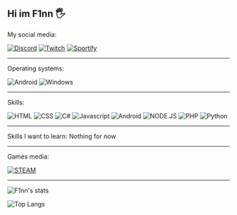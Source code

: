 Hi im F1nn 🖐
---

My social media:

[![Discord](https://img.shields.io/badge/Discord-7289DA?style=for-the-badge&logo=discord&logoColor=white)](https://discord.gg/DHrun7NHzB) [![Twitch](https://img.shields.io/badge/Twitch-9146FF?style=for-the-badge&logo=twitch&logoColor=white)](https://www.twitch.tv/finn21) [![Sportify](https://img.shields.io/badge/Spotify-1ED760?&style=for-the-badge&logo=spotify&logoColor=white)](https://open.spotify.com/user/3cpjegzdjcqv5g90n2fx3alki)

---

Operating systems:

![Android](https://img.shields.io/badge/Android-3DDC84?style=for-the-badge&logo=android&logoColor=white) ![Windows](https://img.shields.io/badge/Windows-0078D6?style=for-the-badge&logo=windows&logoColor=white)

---

Skills:

![HTML](https://img.shields.io/badge/HTML5-E34F26?style=for-the-badge&logo=html5&logoColor=white) ![CSS](https://img.shields.io/badge/CSS3-1572B6?style=for-the-badge&logo=css3&logoColor=white) ![C#](https://img.shields.io/badge/C%23-239120?style=for-the-badge&logo=c-sharp&logoColor=white) ![Javascript](https://img.shields.io/badge/JavaScript-F7DF1E?style=for-the-badge&logo=javascript&logoColor=black) ![Android](https://img.shields.io/badge/Android-3DDC84?style=for-the-badge&logo=android&logoColor=white) ![NODE.JS](https://img.shields.io/badge/Node.js-43853D?style=for-the-badge&logo=node.js&logoColor=white) ![PHP](https://img.shields.io/badge/PHP-777BB4?style=for-the-badge&logo=php&logoColor=white) ![Python](https://img.shields.io/badge/Python-14354C?style=for-the-badge&logo=python&logoColor=white) 

---

Skills I want to learn:
Nothing for now


---

Games media:

[![STEAM](https://img.shields.io/badge/Steam-000000?style=for-the-badge&logo=steam&logoColor=white)](https://steamcommunity.com/id/F1nnS)

---

![F1nn's stats](https://github-readme-stats.vercel.app/api?username=F1nnD3v&show_icons=true&theme=radical)

![Top Langs](https://github-readme-stats.vercel.app/api/top-langs/?username=F1nnD3v&layout=compact)

